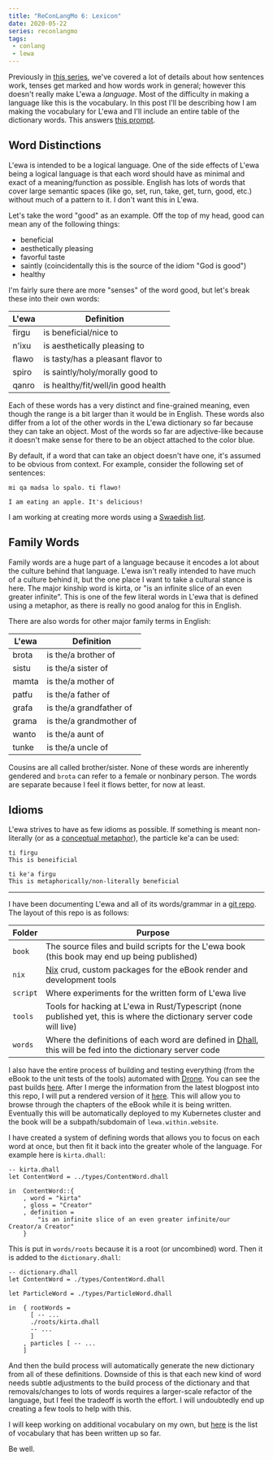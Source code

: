 ```yaml
---
title: "ReConLangMo 6: Lexicon"
date: 2020-05-22
series: reconlangmo
tags:
 - conlang
 - lewa
---
```


Previously in [this series][reconlangmo], we've covered a lot of details about
how sentences work, tenses get marked and how words work in general; however
this doesn't really make L'ewa a _language_. Most of the difficulty in making a
language like this is the vocabulary. In this post I'll be describing how I am
making the vocabulary for L'ewa and I'll include an entire table of the
dictionary words. This answers [this
prompt](https://www.reddit.com/r/conlangs/comments/gojncp/reconlangmo_6_lexicon/).

[reconlangmo]: https://xeiaso.net/blog/series/reconlangmo

## Word Distinctions

L'ewa is intended to be a logical language. One of the side effects of L'ewa
being a logical language is that each word should have as minimal and exact of a
meaning/function as possible. English has lots of words that cover large
semantic spaces (like go, set, run, take, get, turn, good, etc.) without much of a
pattern to it. I don't want this in L'ewa. 

Let's take the word "good" as an example. Off the top of my head, good can mean
any of the following things:

- beneficial
- aesthetically pleasing
- favorful taste
- saintly (coincidentally this is the source of the idiom "God is good")
- healthy

I'm fairly sure there are more "senses" of the word good, but let's break these
into their own words:

| L'ewa | Definition                         |
|-------|------------------------------------|
| firgu | is beneficial/nice to              |
| n'ixu | is aesthetically pleasing to       |
| flawo | is tasty/has a pleasant flavor to  |
| spiro | is saintly/holy/morally good to    |
| qanro | is healthy/fit/well/in good health |

Each of these words has a very distinct and fine-grained meaning, even though
the range is a bit larger than it would be in English. These words also differ
from a lot of the other words in the L'ewa dictionary so far because they can
take an object. Most of the words so far are adjective-like because it doesn't
make sense for there to be an object attached to the color blue.

By default, if a word that can take an object doesn't have one, it's assumed to
be obvious from context. For example, consider the following set of sentences:

```
mi qa madsa lo spalo. ti flawo!

I am eating an apple. It's delicious!
```

I am working at creating more words using a [Swaedish list][swaedish207].

[swaedish207]: https://tulpa.dev/cadey/lewa/src/branch/master/words/swaedish207.csv

## Family Words

Family words are a huge part of a language because it encodes a lot about the
culture behind that language. L'ewa isn't really intended to have much of a
culture behind it, but the one place I want to take a cultural stance is here.
The major kinship word is kirta, or "is an infinite slice of an even greater
infinite". This is one of the few literal words in L'ewa that is defined using a
metaphor, as there is really no good analog for this in English.

There are also words for other major family terms in English:

| L'ewa | Definition              |
|-------|-------------------------|
| brota | is the/a brother of     |
| sistu | is the/a sister of      |
| mamta | is the/a mother of      |
| patfu | is the/a father of      |
| grafa | is the/a grandfather of |
| grama | is the/a grandmother of |
| wanto | is the/a aunt of        |
| tunke | is the/a uncle of       |

Cousins are all called brother/sister. None of these words are inherently
gendered and `brota` can refer to a female or nonbinary person. The words are
separate because I feel it flows better, for now at least.

## Idioms

L'ewa strives to have as few idioms as possible. If something is meant
non-literally (or as a [conceptual metaphor][cmet]), the particle ke'a can be used:

[cmet]: https://en.wikipedia.org/wiki/Conceptual_metaphor

```
ti firgu
This is beneificial

ti ke'a firgu
This is metaphorically/non-literally beneficial
```

---

I have been documenting L'ewa and all of its words/grammar in a [git
repo][lewarepo]. The layout of this repo is as follows:

| Folder   | Purpose                                                                                                                |
|----------|------------------------------------------------------------------------------------------------------------------------|
| `book`   | The source files and build scripts for the L'ewa book (this book may end up being published)                           |
| `nix`    | [Nix][nix] crud, custom packages for the eBook render and development tools                                            |
| `script` | Where experiments for the written form of L'ewa live                                                                   |
| `tools`  | Tools for hacking at L'ewa in Rust/Typescript (none published yet, this is where the dictionary server code will live) |
| `words`   | Where the definitions of each word are defined in [Dhall][dhall], this will be fed into the dictionary server code       |

I also have the entire process of building and testing everything (from the
eBook to the unit tests of the tools) automated with [Drone][droneci]. You can
see the past builds [here](https://drone.tulpa.dev/cadey/lewa). After I merge
the information from the latest blogpost into this repo, I will put a rendered
version of it [here](http://lewa-book-devel.kahless.cetacean.club:43001/). This
will allow you to browse through the chapters of the eBook while it is being
written. Eventually this will be automatically deployed to my Kubernetes cluster
and the book will be a subpath/subdomain of `lewa.within.website`.

I have created a system of defining words that allows you to focus on each word
at once, but then fit it back into the greater whole of the language. For
example here is `kirta.dhall`:

```dhall
-- kirta.dhall
let ContentWord = ../types/ContentWord.dhall

in  ContentWord::{
    , word = "kirta"
    , gloss = "Creator"
    , definition =
        "is an infinite slice of an even greater infinite/our Creator/a Creator"
    }
```

This is put in `words/roots` because it is a root (or uncombined) word. Then it
is added to the `dictionary.dhall`:

```dhall
-- dictionary.dhall
let ContentWord = ./types/ContentWord.dhall

let ParticleWord = ./types/ParticleWord.dhall

in  { rootWords =
      [ -- ...
      ./roots/kirta.dhall
      -- ...
      ]
    , particles [ -- ...
    ]
```

And then the build process will automatically generate the new dictionary from
all of these definitions. Downside of this is that each new kind of word needs
subtle adjustments to the build process of the dictionary and that
removals/changes to lots of words requires a larger-scale refactor of the
language, but I feel the tradeoff is worth the effort. I will undoubtedly end up
creating a few tools to help with this.

I will keep working on additional vocabulary on my own, but [here][vocab] is the
list of vocabulary that has been written up so far.

[vocab]: https://git.io/JfaeF

Be well.

[lewarepo]: https://tulpa.dev/cadey/lewa
[nix]: https://nixos.org/nix/
[dhall]: https://dhall-lang.org/
[droneci]: https://drone.io
